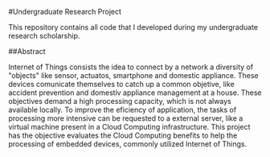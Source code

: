 #Undergraduate Research Project 

This repository contains all code that I developed during my undergraduate
research scholarship. 

##Abstract

Internet of Things consists the idea to connect by a network a diversity of
"objects" like sensor, actuatos, smartphone and domestic appliance. These
devices comunicate themselves to catch up a common objetive, like accident
prevention and domestiv appliance management at a house. These objectives 
demand a high processing capacity, which is not always available locally.
To improve the eficiency of application, the tasks of processing more
intensive can be requested to a external server, like a virtual machine 
present in a Cloud Computing infrastructure. This project has the objective
evaluates the Cloud Computing benefits to help the processing of 
embedded devices, commonly utilized Internet of Things.

 

